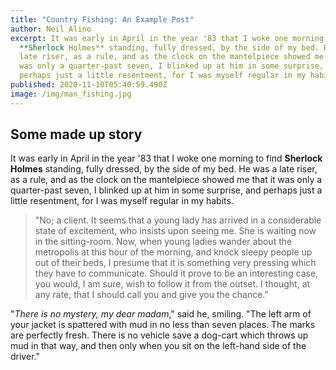 ```yaml
---
title: "Country Fishing: An Example Post"
author: Neil Alino
excerpt: It was early in April in the year '83 that I woke one morning to find
  **Sherlock Holmes** standing, fully dressed, by the side of my bed. He was a
  late riser, as a rule, and as the clock on the mantelpiece showed me that it
  was only a quarter-past seven, I blinked up at him in some surprise, and
  perhaps just a little resentment, for I was myself regular in my habits.
published: 2020-11-10T05:40:59.490Z
image: /img/man_fishing.jpg
---
```

## Some made up story

It was early in April in the year '83 that I woke one morning to find **Sherlock Holmes** standing, fully dressed, by the side of my bed. He was a late riser, as a rule, and as the clock on the mantelpiece showed me that it was only a quarter-past seven, I blinked up at him in some surprise, and perhaps just a little resentment, for I was myself regular in my habits.

> "No; a client. It seems that a young lady has arrived in a considerable state of excitement, who insists upon seeing me. She is waiting now in the sitting-room. Now, when young ladies wander about the metropolis at this hour of the morning, and knock sleepy people up out of their beds, I presume that it is something very pressing which they have to communicate. Should it prove to be an interesting case, you would, I am sure, wish to follow it from the outset. I thought, at any rate, that I should call you and give you the chance."

"*There is no mystery, my dear madam*," said he, smiling. "The left arm of your jacket is spattered with mud in no less than seven places. The marks are perfectly fresh. There is no vehicle save a dog-cart which throws up mud in that way, and then only when you sit on the left-hand side of the driver."